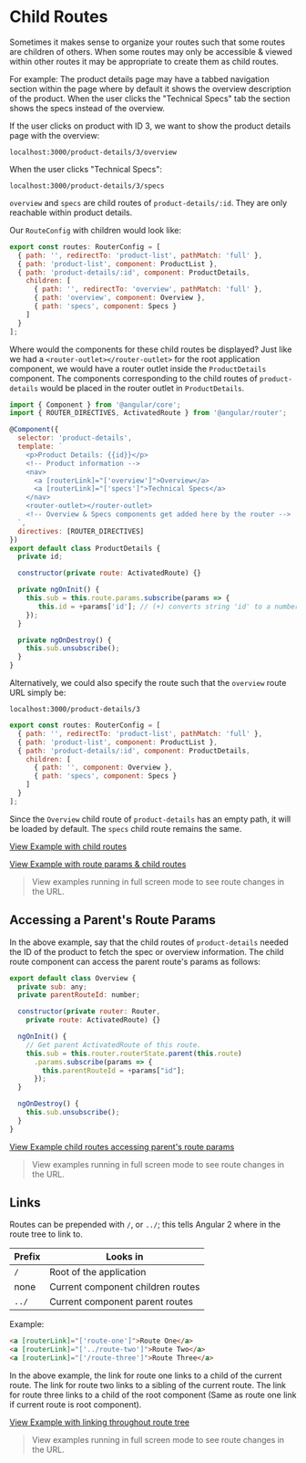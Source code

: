 # Child Routes #

Sometimes it makes sense to organize your routes such that some routes are children of others. When some routes may only be accessible & viewed within other routes it may be appropriate to create them as child routes.

For example: The product details page may have a tabbed navigation section within the page where by default it shows the overview description of the product. When the user clicks the "Technical Specs" tab the section shows the specs instead of the overview.

If the user clicks on product with ID 3, we want to show the product details page with the overview:

`localhost:3000/product-details/3/overview`

When the user clicks "Technical Specs":

`localhost:3000/product-details/3/specs`

`overview` and `specs` are child routes of `product-details/:id`. They are only reachable within product details.

Our `RouteConfig` with children would look like:

```javascript
export const routes: RouterConfig = [
  { path: '', redirectTo: 'product-list', pathMatch: 'full' },
  { path: 'product-list', component: ProductList },
  { path: 'product-details/:id', component: ProductDetails,
    children: [
      { path: '', redirectTo: 'overview', pathMatch: 'full' },
      { path: 'overview', component: Overview },
      { path: 'specs', component: Specs }
    ]
  }
];
```

Where would the components for these child routes be displayed? Just like we had a `<router-outlet></router-outlet>` for the root application component, we would have a router outlet inside the `ProductDetails` component. The components corresponding to the child routes of `product-details` would be placed in the router outlet in `ProductDetails`.

```javascript
import { Component } from '@angular/core';
import { ROUTER_DIRECTIVES, ActivatedRoute } from '@angular/router';

@Component({
  selector: 'product-details',
  template: `
    <p>Product Details: {{id}}</p>
    <!-- Product information -->
    <nav>
      <a [routerLink]="['overview']">Overview</a>
      <a [routerLink]="['specs']">Technical Specs</a>
    </nav>
    <router-outlet></router-outlet>
    <!-- Overview & Specs components get added here by the router -->
  `,
  directives: [ROUTER_DIRECTIVES]
})
export default class ProductDetails {
  private id;

  constructor(private route: ActivatedRoute) {}

  private ngOnInit() {
    this.sub = this.route.params.subscribe(params => {
       this.id = +params['id']; // (+) converts string 'id' to a number
    });
  }

  private ngOnDestroy() {
    this.sub.unsubscribe();
  }
}
```

Alternatively, we could also specify the route such that the `overview` route URL simply be:

`localhost:3000/product-details/3`

```javascript
export const routes: RouterConfig = [
  { path: '', redirectTo: 'product-list', pathMatch: 'full' },
  { path: 'product-list', component: ProductList },
  { path: 'product-details/:id', component: ProductDetails,
    children: [
      { path: '', component: Overview },
      { path: 'specs', component: Specs }
    ]
  }
];
```
Since the `Overview` child route of `product-details` has an empty path, it will be loaded by default. The `specs` child route remains the same.

[View Example with child routes](https://plnkr.co/edit/QlMe6pMINxJGTdA3xm0B?p=preview)

[View Example with route params & child routes](https://plnkr.co/edit/g88pvg4LQq7XVJo7iG9b?p=preview)

> View examples running in full screen mode to see route changes in the URL.

## Accessing a Parent's Route Params ##

In the above example, say that the child routes of `product-details` needed the ID of the product to fetch the spec or overview information. The child route component can access the parent route's params as follows:

```javascript
export default class Overview {
  private sub: any;
  private parentRouteId: number;

  constructor(private router: Router,
    private route: ActivatedRoute) {}

  ngOnInit() {
    // Get parent ActivatedRoute of this route.
    this.sub = this.router.routerState.parent(this.route)
      .params.subscribe(params => {
        this.parentRouteId = +params["id"];
      });
  }

  ngOnDestroy() {
    this.sub.unsubscribe();
  }
}
```

[View Example child routes accessing parent's route params](https://plnkr.co/edit/Lk8DMrOlGRYPKQtIDEkN?p=preview)

> View examples running in full screen mode to see route changes in the URL.

## Links ##

Routes can be prepended with `/`, or `../`; this tells Angular 2 where in the route tree to link to.

| Prefix | Looks in
|--------|---
| `/`    | Root of the application
| none   | Current component children routes
| `../`  | Current component parent routes

Example:

```html
<a [routerLink]="['route-one']">Route One</a>
<a [routerLink]="['../route-two']">Route Two</a>
<a [routerLink]="['/route-three']">Route Three</a>
```

In the above example, the link for route one links to a child of the current route.
The link for route two links to a sibling of the current route.
The link for route three links to a child of the root component (Same as route one link if current route is root component).

[View Example with linking throughout route tree](https://plnkr.co/edit/6Mdn7qUblMtktpQyFJAc?p=preview)

> View examples running in full screen mode to see route changes in the URL.